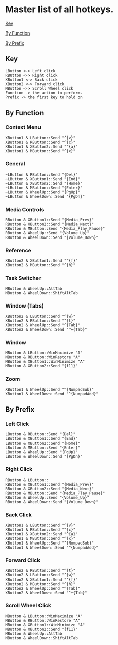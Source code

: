 # Master list of all hotkeys.

[Key](MASTER.md#key)

[By Function](MASTER.md#by-function)

[By Prefix](MASTER.md#by-prefix)

## Key
```
LButton <-> Left click
RBUtton <-> Right click
XButton1 <-> Back click
XButton2 <-> Forward click
MButton <-> Scroll Wheel click
Function -> the action to perform.
Prefix -> the first key to hold on
```

## By Function
### Context Menu
```
XButton1 & LButton::Send "^{v}"
XButton1 & RButton::Send "^{c}"
XButton1 & XButton2::Send "^{a}"
XButton1 & MButton::Send "^{x}"
```
### General
```
~LButton & RButton::Send "{Del}"
~LButton & XButton1::Send "{End}"
~LButton & XButton2::Send "{Home}"
~LButton & MButton::Send "{Enter}"
~LButton & WheelUp::Send "{PgUp}"
~LButton & WheelDown::Send "{PgDn}"
```
### Media Controls
```
RButton & XButton1::Send "{Media_Prev}"
RButton & XButton2::Send "{Media_Next}"
RButton & MButton::Send "{Media_Play_Pause}"
RButton & WheelUp::Send "{Volume_Up}"
RButton & WheelDown::Send "{Volume_Down}"
```
### Reference
```
XButton2 & XButton1::Send "^{f}" 
XButton2 & MButton::Send "^{h}"
```
### Task Switcher
```
MButton & WheelUp::AltTab
MButton & WheelDown::ShiftAltTab
```
### Window (Tabs)
```
XButton2 & LButton::Send "^{w}" 
XButton2 & RButton::Send "^{t}"
XButton2 & WheelUp::Send "^{Tab}"
XButton2 & WheelDown::Send "^+{Tab}"
```
### Window
```
MButton & LButton::WinMaximize "A"
MButton & RButton::WinRestore "A"
MButton & XButton1::WinMinimize "A"
MButton & XButton2::Send "{f11}"
```
### Zoom
```
XButton1 & WheelUp::Send "^{NumpadSub}"
XButton1 & WheelDown::Send "^{NumpadAdd}"
```

## By Prefix
### Left Click
```
LButton & RButton::Send "{Del}"
LButton & XButton1::Send "{End}"
LButton & XButton2::Send "{Home}"
LButton & MButton::Send "{Enter}"
LButton & WheelUp::Send "{PgUp}"
LButton & WheelDown::Send "{PgDn}"
```
### Right Click
```
RButton & LButton::
RButton & XButton1::Send "{Media_Prev}"
RButton & XButton2::Send "{Media_Next}"
RButton & MButton::Send "{Media_Play_Pause}"
RButton & WheelUp::Send "{Volume_Up}"
RButton & WheelDown::Send "{Volume_Down}"
```
### Back Click
```
XButton1 & LButton::Send "^{v}"
XButton1 & RButton::Send "^{c}"
XButton1 & XButton2::Send "^{a}"
XButton1 & MButton::Send "^{x}"
XButton1 & WheelUp::Send "^{NumpadSub}"
XButton1 & WheelDown::Send "^{NumpadAdd}"
```
### Forward Click
```
XButton2 & RButton::Send "^{t}"
XButton2 & LButton::Send "^{w}" 
XButton2 & XButton1::Send "^{f}"
XButton2 & MButton::Send "^{h}"
XButton2 & WheelUp::Send "^{Tab}"
XButton2 & WheelDown::Send "^+{Tab}"
```
### Scroll Wheel Click
```
MButton & LButton::WinMaximize "A"
MButton & RButton::WinRestore "A"
MButton & XButton1::WinMinimize "A"
MButton & XButton2::Send "{f11}"
MButton & WheelUp::AltTab
MButton & WheelDown::ShiftAltTab
```
